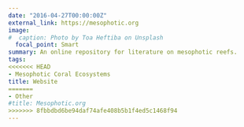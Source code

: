 ```yaml
---
date: "2016-04-27T00:00:00Z"
external_link: https://mesophotic.org
image:
#  caption: Photo by Toa Heftiba on Unsplash
  focal_point: Smart
summary: An online repository for literature on mesophotic reefs.
tags:
<<<<<<< HEAD
- Mesophotic Coral Ecosystems
title: Website
=======
- Other
#title: Mesophotic.org
>>>>>>> 8fbbdbd6be94daf74afe408b5b1f4ed5c1468f94
---
```

